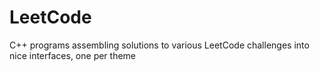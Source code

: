 # LeetCode
 C++ programs assembling solutions to various LeetCode challenges into nice interfaces, one per theme
